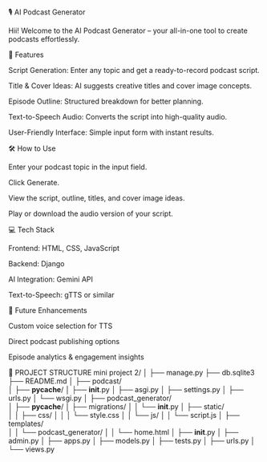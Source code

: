 🎙️ AI Podcast Generator

Hii! Welcome to the AI Podcast Generator – your all-in-one tool to create podcasts effortlessly.

🚀 Features

Script Generation: Enter any topic and get a ready-to-record podcast script.

Title & Cover Ideas: AI suggests creative titles and cover image concepts.

Episode Outline: Structured breakdown for better planning.

Text-to-Speech Audio: Converts the script into high-quality audio.

User-Friendly Interface: Simple input form with instant results.

🛠️ How to Use

Enter your podcast topic in the input field.

Click Generate.

View the script, outline, titles, and cover image ideas.

Play or download the audio version of your script.

💻 Tech Stack

Frontend: HTML, CSS, JavaScript

Backend: Django

AI Integration: Gemini API

Text-to-Speech: gTTS or similar

🌟 Future Enhancements

Custom voice selection for TTS

Direct podcast publishing options

Episode analytics & engagement insights

🌟 PROJECT STRUCTURE
mini project 2/
│
├── manage.py
├── db.sqlite3
├── README.md
│
├── podcast/                     
│   ├── __pycache__/
│   ├── __init__.py
│   ├── asgi.py
│   ├── settings.py
│   ├── urls.py
│   └── wsgi.py
│
├── podcast_generator/           
│   ├── __pycache__/
│   ├── migrations/
│   │   └── __init__.py
│   ├── static/                  
│   │   ├── css/
│   │   │   └── style.css
│   │   └── js/
│   │       └── script.js
│   ├── templates/               
│   │   └── podcast_generator/
│   │       └── home.html
│   ├── __init__.py
│   ├── admin.py
│   ├── apps.py
│   ├── models.py
│   ├── tests.py
│   ├── urls.py
│   └── views.py
